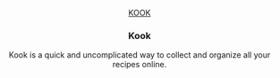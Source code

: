 <p align="center">
    <a href="https://kook.web.app/">KOOK</a>
    <h3 align="center">Kook</h3>
    <p align="center">Kook is a quick and uncomplicated way to collect and organize all your recipes online.<p>
</p>
